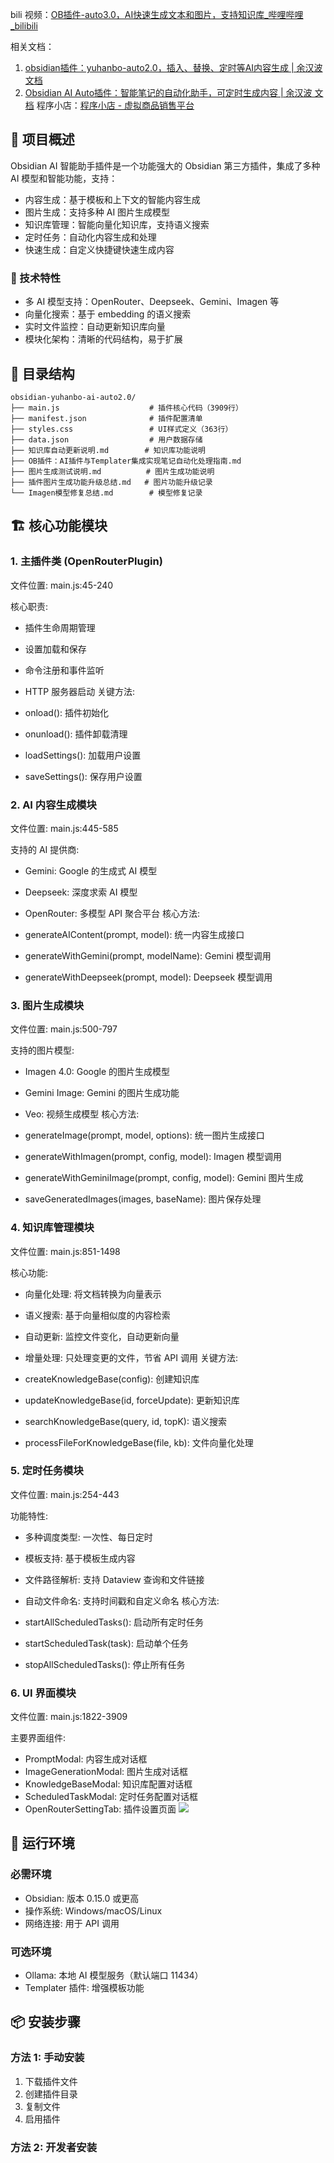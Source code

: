 bili 视频：[OB插件-auto3.0，AI快速生成文本和图片，支持知识库_哔哩哔哩_bilibili](https://www.bilibili.com/video/BV1hmH5zPEUD/?vd_source=247ac77d4ae7339ea06d0fec09aa8f70)

相关文档：

1. [obsidian插件：yuhanbo-auto2.0，插入、替换、定时等AI内容生成 | 余汉波 文档](https://docs.sanrenjz.com/article/obsidian%E6%8F%92%E4%BB%B6%EF%BC%9Aauto2.0%EF%BC%8C%E6%8F%92%E5%85%A5%E3%80%81%E6%9B%BF%E6%8D%A2%E3%80%81%E5%AE%9A%E6%97%B6%E7%AD%89AI%E5%86%85%E5%AE%B9%E7%94%9F%E6%88%90)
1. [Obsidian AI Auto插件：智能笔记的自动化助手，可定时生成内容 | 余汉波 文档](https://docs.sanrenjz.com/article/Obsidian%20AI%20Auto%E6%8F%92%E4%BB%B6%EF%BC%9A%E6%99%BA%E8%83%BD%E7%AC%94%E8%AE%B0%E7%9A%84%E8%87%AA%E5%8A%A8%E5%8C%96%E5%8A%A9%E6%89%8B%EF%BC%8C%E5%8F%AF%E5%AE%9A%E6%97%B6%E7%94%9F%E6%88%90%E5%86%85%E5%AE%B9)
程序小店：[程序小店 - 虚拟商品销售平台](https://shop.sanrenjz.com/product/68df17b123eb0c32a905414c)

## 🎯 项目概述

Obsidian AI 智能助手插件是一个功能强大的 Obsidian 第三方插件，集成了多种 AI 模型和智能功能，支持：

* 内容生成：基于模板和上下文的智能内容生成
* 图片生成：支持多种 AI 图片生成模型
* 知识库管理：智能向量化知识库，支持语义搜索
* 定时任务：自动化内容生成和处理
* 快速生成：自定义快捷键快速生成内容
### 🔧 技术特性

* 多 AI 模型支持：OpenRouter、Deepseek、Gemini、Imagen 等
* 向量化搜索：基于 embedding 的语义搜索
* 实时文件监控：自动更新知识库向量
* 模块化架构：清晰的代码结构，易于扩展
## 📁 目录结构

```plain text
obsidian-yuhanbo-ai-auto2.0/
├── main.js                    # 插件核心代码（3909行）
├── manifest.json              # 插件配置清单
├── styles.css                 # UI样式定义（363行）
├── data.json                  # 用户数据存储
├── 知识库自动更新说明.md        # 知识库功能说明
├── OB插件：AI插件与Templater集成实现笔记自动化处理指南.md
├── 图片生成测试说明.md          # 图片生成功能说明
├── 插件图片生成功能升级总结.md   # 图片功能升级记录
└── Imagen模型修复总结.md        # 模型修复记录
```

## 🏗️ 核心功能模块

### 1. 主插件类 (OpenRouterPlugin)

文件位置: main.js:45-240

核心职责:

* 插件生命周期管理
* 设置加载和保存
* 命令注册和事件监听
* HTTP 服务器启动
关键方法:

* onload(): 插件初始化
* onunload(): 插件卸载清理
* loadSettings(): 加载用户设置
* saveSettings(): 保存用户设置
### 2. AI 内容生成模块

文件位置: main.js:445-585

支持的 AI 提供商:

* Gemini: Google 的生成式 AI 模型
* Deepseek: 深度求索 AI 模型
* OpenRouter: 多模型 API 聚合平台
核心方法:

* generateAIContent(prompt, model): 统一内容生成接口
* generateWithGemini(prompt, modelName): Gemini 模型调用
* generateWithDeepseek(prompt, model): Deepseek 模型调用
### 3. 图片生成模块

文件位置: main.js:500-797

支持的图片模型:

* Imagen 4.0: Google 的图片生成模型
* Gemini Image: Gemini 的图片生成功能
* Veo: 视频生成模型
核心方法:

* generateImage(prompt, model, options): 统一图片生成接口
* generateWithImagen(prompt, config, model): Imagen 模型调用
* generateWithGeminiImage(prompt, config, model): Gemini 图片生成
* saveGeneratedImages(images, baseName): 图片保存处理
### 4. 知识库管理模块

文件位置: main.js:851-1498

核心功能:

* 向量化处理: 将文档转换为向量表示
* 语义搜索: 基于向量相似度的内容检索
* 自动更新: 监控文件变化，自动更新向量
* 增量处理: 只处理变更的文件，节省 API 调用
关键方法:

* createKnowledgeBase(config): 创建知识库
* updateKnowledgeBase(id, forceUpdate): 更新知识库
* searchKnowledgeBase(query, id, topK): 语义搜索
* processFileForKnowledgeBase(file, kb): 文件向量化处理
### 5. 定时任务模块

文件位置: main.js:254-443

功能特性:

* 多种调度类型: 一次性、每日定时
* 模板支持: 基于模板生成内容
* 文件路径解析: 支持 Dataview 查询和文件链接
* 自动文件命名: 支持时间戳和自定义命名
核心方法:

* startAllScheduledTasks(): 启动所有定时任务
* startScheduledTask(task): 启动单个任务
* stopAllScheduledTasks(): 停止所有任务
### 6. UI 界面模块

文件位置: main.js:1822-3909

主要界面组件:

* PromptModal: 内容生成对话框
* ImageGenerationModal: 图片生成对话框
* KnowledgeBaseModal: 知识库配置对话框
* ScheduledTaskModal: 定时任务配置对话框
* OpenRouterSettingTab: 插件设置页面
![](https://gdsx.sanrenjz.com/image/Obsidian%E6%8F%92%E4%BB%B6-auto3.0%EF%BC%9AAI%E5%BF%AB%E9%80%9F%E7%94%9F%E6%88%90%E6%96%87%E6%9C%AC%E5%92%8C%E5%9B%BE%E7%89%87%EF%BC%9A%E6%94%AF%E6%8C%81%E7%9F%A5%E8%AF%86%E5%BA%93%E6%A3%80%E7%B4%A2%E5%92%8C%E5%AE%9A%E6%97%B6%E4%BB%BB%E5%8A%A1_16_9_2560x1440.png?imageSlim)

## 🔧 运行环境

### 必需环境

* Obsidian: 版本 0.15.0 或更高
* 操作系统: Windows/macOS/Linux
* 网络连接: 用于 API 调用
### 可选环境

* Ollama: 本地 AI 模型服务（默认端口 11434）
* Templater 插件: 增强模板功能
## 📦 安装步骤

### 方法 1: 手动安装

1. 下载插件文件
1. 创建插件目录
1. 复制文件
1. 启用插件
### 方法 2: 开发者安装

